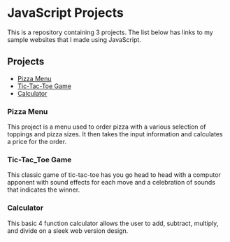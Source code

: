 # JavaScript Projects
This is a repository containing 3 projects. The list below has links to my sample websites that I made using JavaScript.

## Projects

* [Pizza Menu](https://github.com/TeeTru/JavaScript-Projects/tree/main/Pizza_Project)
* [Tic-Tac-Toe Game](https://github.com/TeeTru/JavaScript-Projects/tree/main/TicTacToe)
* [Calculator](https://github.com/TeeTru/JavaScript-Projects/tree/main/Calculator)

### Pizza Menu
This project is a menu used to order pizza with a various selection of toppings and pizza sizes. It then takes the input information and calculates a price for the order.

### Tic-Tac_Toe Game
This classic game of tic-tac-toe has you go head to head with a computor apponent with sound effects for each move and a celebration of sounds that indicates the winner.

### Calculator
This basic 4 function calculator allows the user to add, subtract, multiply, and divide on a sleek web version design.
 

